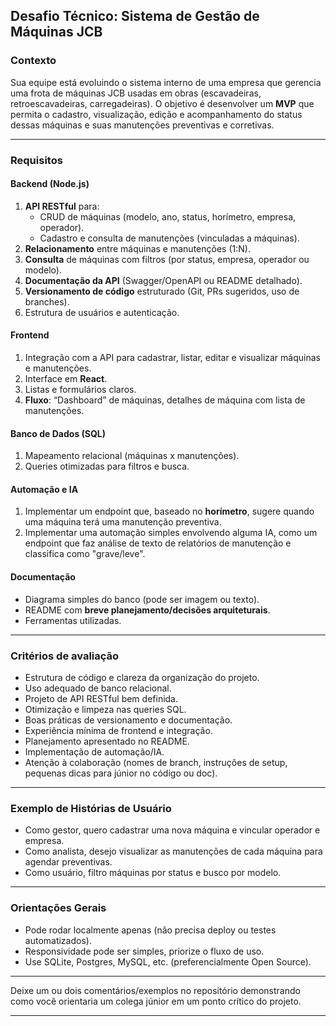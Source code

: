 ## **Desafio Técnico: Sistema de Gestão de Máquinas JCB**

### **Contexto**
Sua equipe está evoluindo o sistema interno de uma empresa que gerencia uma frota de máquinas JCB usadas em obras (escavadeiras, retroescavadeiras, carregadeiras). O objetivo é desenvolver um **MVP** que permita o cadastro, visualização, edição e acompanhamento do status dessas máquinas e suas manutenções preventivas e corretivas.

---

### **Requisitos**

#### **Backend (Node.js)**
1. **API RESTful** para:
    - CRUD de máquinas (modelo, ano, status, horímetro, empresa, operador).
    - Cadastro e consulta de manutenções (vinculadas a máquinas).
2. **Relacionamento** entre máquinas e manutenções (1:N).
3. **Consulta** de máquinas com filtros (por status, empresa, operador ou modelo).
4. **Documentação da API** (Swagger/OpenAPI ou README detalhado).
5. **Versionamento de código** estruturado (Git, PRs sugeridos, uso de branches).
6. Estrutura de usuários e autenticação.

#### **Frontend**
1. Integração com a API para cadastrar, listar, editar e visualizar máquinas e manutenções.
2. Interface em **React**.
3. Listas e formulários claros.
4. **Fluxo**: “Dashboard” de máquinas, detalhes de máquina com lista de manutenções.

#### **Banco de Dados (SQL)**
1. Mapeamento relacional (máquinas x manutenções).
2. Queries otimizadas para filtros e busca.

#### **Automação e IA**
1. Implementar um endpoint que, baseado no **horímetro**, sugere quando uma máquina terá uma manutenção preventiva.
2. Implementar uma automação simples envolvendo alguma IA, como um endpoint que faz análise de texto de relatórios de manutenção e classifica como "grave/leve".

#### **Documentação**
- Diagrama simples do banco (pode ser imagem ou texto).
- README com **breve planejamento/decisões arquiteturais**.
- Ferramentas utilizadas.

---

### **Critérios de avaliação**
- Estrutura de código e clareza da organização do projeto.
- Uso adequado de banco relacional.
- Projeto de API RESTful bem definida.
- Otimização e limpeza nas queries SQL.
- Boas práticas de versionamento e documentação.
- Experiência mínima de frontend e integração.
- Planejamento apresentado no README.
- Implementação de automação/IA.
- Atenção à colaboração (nomes de branch, instruções de setup, pequenas dicas para júnior no código ou doc).

---

### **Exemplo de Histórias de Usuário**
- Como gestor, quero cadastrar uma nova máquina e vincular operador e empresa.
- Como analista, desejo visualizar as manutenções de cada máquina para agendar preventivas.
- Como usuário, filtro máquinas por status e busco por modelo.

---

### **Orientações Gerais**
- Pode rodar localmente apenas (não precisa deploy ou testes automatizados).
- Responsividade pode ser simples, priorize o fluxo de uso.
- Use SQLite, Postgres, MySQL, etc. (preferencialmente Open Source).

---

Deixe um ou dois comentários/exemplos no repositório demonstrando como você orientaria um colega júnior em um ponto crítico do projeto.

---

